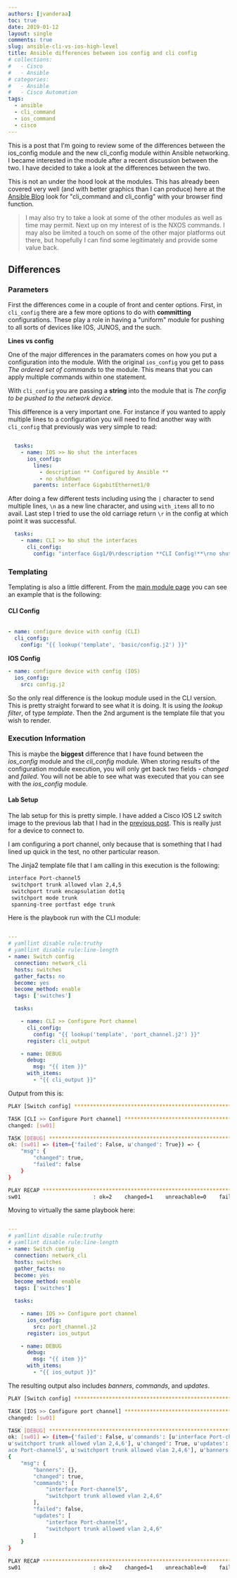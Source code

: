 ```yaml
---
authors: [jvanderaa]
toc: true
date: 2019-01-12
layout: single
comments: true
slug: ansible-cli-vs-ios-high-level
title: Ansible differences between ios config and cli config
# collections:
#   - Cisco
#   - Ansible
# categories:
#   - Ansible
#   - Cisco Automation
tags:
  - ansible
  - cli_command
  - ios_command
  - cisco
---
```


This is a post that I'm going to review some of the differences between the ios_config module and
the new cli_config module within Ansible networking. I became interested in the module after a
recent discussion between the two. I have decided to take a look at the differences between the two.

This is not an under the hood look at the modules. This has already been covered very well (and
with better graphics than I can produce) here at the
[Ansible Blog](https://www.ansible.com/blog/red-hat-ansible-network-automation-updates) look for
"cli_command and cli_config" with your browser find function.

> I may also try to take a look at some of the other modules as well as time may permit. Next up on
> my interest of is the NXOS commands. I may also be limited a touch on some of the other major
> platforms out there, but hopefully I can find some legitimately and provide some value back.


## Differences

### Parameters

First the differences come in a couple of front and center options. First, in `cli_config` there are
a few more options to do with **committing** configurations. These play a role in having a "uniform"
module for pushing to all sorts of devices like IOS, JUNOS, and the such.

**Lines vs config**

One of the major differences in the paramaters comes on how you put a configuration into the module.
With the original `ios_config` you get to pass _The ordered set of commands_ to the module. This
means that you can apply multiple commands within one statement.

With `cli_config` you are passing a **string** into the module that is
_The config to be pushed to the network device_. 

This difference is a very important one. For instance if you wanted to apply multiple lines to a
configuration you will need to find another way with `cli_config` that previously was very simple to
read:

```yaml

  tasks:
    - name: IOS >> No shut the interfaces
      ios_config:
        lines:
          - description ** Configured by Ansible **
          - no shutdown
        parents: interface GigabitEthernet1/0

```

After doing a few different tests including using the `|` character to send multiple lines, `\n` as
a new line character, and using `with_items` all to no avail. Last step I tried to use the old
carriage return `\r` in the config at which point it was successful.

```yaml
  tasks:
    - name: CLI >> No shut the interfaces
      cli_config:
        config: "interface Gig1/0\rdescription **CLI Config!**\rno shutdown"
```


### Templating

Templating is also a little different. From the
[main module page](https://docs.ansible.com/ansible/latest/modules/cli_config_module.html) you can
see an example that is the following:

#### CLI Config

```yaml

- name: configure device with config (CLI)
  cli_config:
    config: "{{ lookup('template', 'basic/config.j2') }}"

```

**IOS Config**
```yaml
- name: configure device with config (IOS)
  ios_config:
    src: config.j2
```

So the only real difference is the lookup module used in the CLI version. This is pretty straight
forward to see what it is doing. It is using the _lookup filter_, of type _template_. Then the 2nd
argument is the template file that you wish to render.

### Execution Information

This is maybe the **biggest** difference that I have found between the _ios_config_ module and the
_cli_config_ module. When storing results of the configuration module execution, you will only get
back two fields - _changed_ and _failed_. You will not be able to see what was executed that you can
see with the _ios_config_ module.

#### Lab Setup

The lab setup for this is pretty simple. I have added a Cisco IOS L2 switch image to the previous
lab that I had in the [previous post](https://josh-v.com/blog/2019/01/05/ansible-output-work.html).
This is really just for a device to connect to.

I am configuring a port channel, only because that is something that I had lined up quick in the
test, no other particular reason.

The Jinja2 template file that I am calling in this execution is the following:

```bash linenums="1"
interface Port-channel5
 switchport trunk allowed vlan 2,4,5
 switchport trunk encapsulation dot1q
 switchport mode trunk
 spanning-tree portfast edge trunk
```

Here is the playbook run with the CLI module:

```yaml

---
# yamllint disable rule:truthy
# yamllint disable rule:line-length
- name: Switch config
  connection: network_cli
  hosts: switches
  gather_facts: no
  become: yes
  become_method: enable
  tags: ['switches']

  tasks:

    - name: CLI >> Configure Port channel
      cli_config:
        config: "{{ lookup('template', 'port_channel.j2') }}"
      register: cli_output

    - name: DEBUG
      debug:
        msg: "{{ item }}"
      with_items:
        - "{{ cli_output }}"

```

Output from this is:

```bash linenums="1"
PLAY [Switch config] *******************************************************************************

TASK [CLI >> Configure Port channel] ***************************************************************
changed: [sw01]

TASK [DEBUG] ***************************************************************************************
ok: [sw01] => (item={'failed': False, u'changed': True}) => {
    "msg": {
        "changed": true,
        "failed": false
    }
}

PLAY RECAP *****************************************************************************************
sw01                       : ok=2    changed=1    unreachable=0    failed=0

```

Moving to virtually the same playbook here:

```yaml

---
# yamllint disable rule:truthy
# yamllint disable rule:line-length
- name: Switch config
  connection: network_cli
  hosts: switches
  gather_facts: no
  become: yes
  become_method: enable
  tags: ['switches']

  tasks:

    - name: IOS >> Configure port channel
      ios_config:
        src: port_channel.j2
      register: ios_output

    - name: DEBUG
      debug:
        msg: "{{ item }}"
      with_items:
        - "{{ ios_output }}"


```

The resulting output also includes _banners_, _commands_, and _updates_.

```bash linenums="1"
PLAY [Switch config] ***********************************************************

TASK [IOS >> Configure port channel] *******************************************
changed: [sw01]

TASK [DEBUG] *******************************************************************
ok: [sw01] => (item={'failed': False, u'commands': [u'interface Port-channel5',
u'switchport trunk allowed vlan 2,4,6'], u'changed': True, u'updates': [u'interf
ace Port-channel5', u'switchport trunk allowed vlan 2,4,6'], u'banners': {}}) =>
{
    "msg": {
        "banners": {},
        "changed": true,
        "commands": [
            "interface Port-channel5",
            "switchport trunk allowed vlan 2,4,6"
        ],
        "failed": false,
        "updates": [
            "interface Port-channel5",
            "switchport trunk allowed vlan 2,4,6"
        ]
    }
}

PLAY RECAP *********************************************************************
sw01                       : ok=2    changed=1    unreachable=0    failed=0

```

